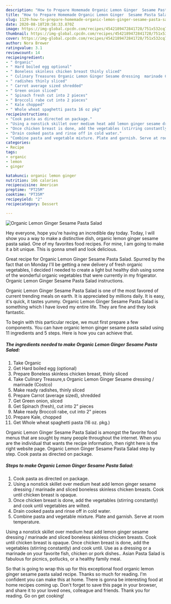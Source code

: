 ```yaml
---
description: "How to Prepare Homemade Organic Lemon Ginger  Sesame Pasta Salad"
title: "How to Prepare Homemade Organic Lemon Ginger  Sesame Pasta Salad"
slug: 1129-how-to-prepare-homemade-organic-lemon-ginger-sesame-pasta-salad
date: 2020-08-18T20:58:33.870Z
image: https://img-global.cpcdn.com/recipes/4542189472841728/751x532cq70/organic-lemon-ginger-sesame-pasta-salad-recipe-main-photo.jpg
thumbnail: https://img-global.cpcdn.com/recipes/4542189472841728/751x532cq70/organic-lemon-ginger-sesame-pasta-salad-recipe-main-photo.jpg
cover: https://img-global.cpcdn.com/recipes/4542189472841728/751x532cq70/organic-lemon-ginger-sesame-pasta-salad-recipe-main-photo.jpg
author: Nora Brewer
ratingvalue: 3.1
reviewcount: 14
recipeingredient:
- " Organic"
- " Hard boiled egg optional"
- " Boneless skinless chicken breast thinly sliced"
- " Culinary Treasures Organic Lemon Ginger Sesame dressing  marinade Costco"
- " radishes thinly sliced"
- " Carrot average sized shredded"
- " Green onion sliced"
- " Spinach fresh cut into 2 pieces"
- " Broccoli rabe cut into 2 pieces"
- " Kale chopped"
- " Whole wheat spaghetti pasta 16 oz pkg"
recipeinstructions:
- "Cook pasta as directed on package."
- "Using a nonstick skillet over medium heat add lemon ginger sesame dressing / marinade and sliced boneless skinless chicken breasts. Cook until chicken breast is opaque."
- "Once chicken breast is done, add the vegetables (stirring constantly) and cook until vegetables are wilted."
- "Drain cooked pasta and rinse off in cold water."
- "Combine pasta and vegetable mixture. Plate and garnish. Serve at room temperature."
categories:
- Recipe
tags:
- organic
- lemon
- ginger

katakunci: organic lemon ginger 
nutrition: 166 calories
recipecuisine: American
preptime: "PT25M"
cooktime: "PT35M"
recipeyield: "2"
recipecategory: Dessert

---
```



![Organic Lemon Ginger  Sesame Pasta Salad](https://img-global.cpcdn.com/recipes/4542189472841728/751x532cq70/organic-lemon-ginger-sesame-pasta-salad-recipe-main-photo.jpg)

Hey everyone, hope you're having an incredible day today. Today, I will show you a way to make a distinctive dish, organic lemon ginger  sesame pasta salad. One of my favorites food recipes. For mine, I am going to make it a bit unique. This is gonna smell and look delicious.

Great recipe for Organic Lemon Ginger Sesame Pasta Salad. Spurred by the fact that on Monday I&#39;ll be getting a new delivery of fresh organic vegetables, I decided I needed to create a light but healthy dish using some of the wonderful organic vegetables that were currently in my frigerator. Organic Lemon Ginger Sesame Pasta Salad instructions.

Organic Lemon Ginger  Sesame Pasta Salad is one of the most favored of current trending meals on earth. It is appreciated by millions daily. It is easy, it's quick, it tastes yummy. Organic Lemon Ginger  Sesame Pasta Salad is something which I have loved my entire life. They are fine and they look fantastic.


To begin with this particular recipe, we must first prepare a few components. You can have organic lemon ginger  sesame pasta salad using 11 ingredients and 5 steps. Here is how you can achieve that.

<!--inarticleads1-->

##### The ingredients needed to make Organic Lemon Ginger  Sesame Pasta Salad:

1. Take  Organic
1. Get  Hard boiled egg (optional)
1. Prepare  Boneless skinless chicken breast, thinly sliced
1. Take  Culinary Treasure,s Organic Lemon Ginger Sesame dressing / marinade (Costco)
1. Make ready  radishes, thinly sliced
1. Prepare  Carrot (average sized), shredded
1. Get  Green onion, sliced
1. Get  Spinach (fresh), cut into 2&#34; pieces
1. Make ready  Broccoli rabe, cut into 2&#34; pieces
1. Prepare  Kale, chopped
1. Get  Whole wheat spaghetti pasta (16 oz. pkg.)


Organic Lemon Ginger Sesame Pasta Salad is amongst the favorite food menus that are sought by many people throughout the internet. When you are the individual that wants the recipe information, then right here is the right website page. Organic Lemon Ginger Sesame Pasta Salad step by step. Cook pasta as directed on package. 

<!--inarticleads2-->

##### Steps to make Organic Lemon Ginger  Sesame Pasta Salad:

1. Cook pasta as directed on package.
1. Using a nonstick skillet over medium heat add lemon ginger sesame dressing / marinade and sliced boneless skinless chicken breasts. Cook until chicken breast is opaque.
1. Once chicken breast is done, add the vegetables (stirring constantly) and cook until vegetables are wilted.
1. Drain cooked pasta and rinse off in cold water.
1. Combine pasta and vegetable mixture. Plate and garnish. Serve at room temperature.


Using a nonstick skillet over medium heat add lemon ginger sesame dressing / marinade and sliced boneless skinless chicken breasts. Cook until chicken breast is opaque. Once chicken breast is done, add the vegetables (stirring constantly) and cook until. Use as a dressing or a marinade on your favorite fish, chicken or pork dishes.. Asian Pasta Salad is fabulous for picnics, potlucks, or a healthy family meal. 

So that is going to wrap this up for this exceptional food organic lemon ginger  sesame pasta salad recipe. Thanks so much for reading. I'm confident you can make this at home. There is gonna be interesting food at home recipes coming up. Don't forget to save this page in your browser, and share it to your loved ones, colleague and friends. Thank you for reading. Go on get cooking!
